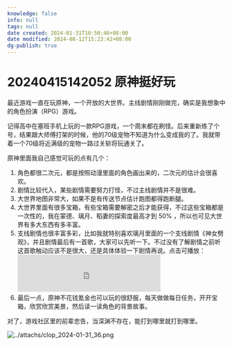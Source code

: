 ```yaml
---
knowledge: false
info: null
tags: null
date created: 2024-01-31T10:50:46+08:00
date modified: 2024-08-12T15:23:42+08:00
dg-publish: true
---
```


# 20240415142052 原神挺好玩

最近游戏一直在玩原神，一个开放的大世界。主线剧情刚刚做完，确实是我想象中的角色扮演（RPG）游戏。

记得高中在塞班手机上玩的一款RPG游戏，一个周末都在刷怪。后来重新练了个号，结果跟大师傅打架的时候，他的70级宠物不知道为什么变成我的了。我就带着一个70级将近满级的宠物一路过关斩将玩通关了。

原神里面我自己感觉可玩的点有几个：
1. 角色都很二次元，都是按照动漫里面的角色画出来的，二次元的估计会很喜欢。
2. 剧情比较代入，某些剧情需要努力打怪，不过主线剧情并不是很难。
3. 大世界地图非常大，如果不是有传送节点估计跑图都得跑断腿。
4. 大世界里面有很多宝箱，有些宝箱需要解密之后才能获得，不过这些宝箱都是一次性的，我在蒙德、璃月、稻妻的探索度最高才到 50% ，所以也可见大世界有多大东西有多丰富。
5. 支线剧情也很丰富多彩，比如我就特别喜欢璃月里面的一个支线剧情《神女劈观》，并且剧情最后有一首歌，大家可以先听一下。不过没有了解剧情之前听这首歌触动应该不是很大，还是具体体验一下剧情再说。点击可播放： <iframe frameborder="no" border="0" marginwidth="0" marginheight="0" width=330 height=86 src="https://music.163.com/outchain/player?type=3&id=2496574602&auto=0&height=66"></iframe>
6. 最后一点，原神不花钱氪金也可以玩的很舒服，每天做做每日任务，开开宝箱，欣赏欣赏美景，然后读一读角色的背景故事。

对了，游戏社区里的前辈忠告，当深渊不存在，能打到哪里就打到哪里。
   
![../attachs/clop_2024-01-31_36.png](/img/user/attachs/clop_2024-01-31_36.png)
